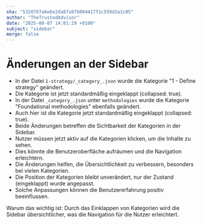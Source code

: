 ```yaml
---
sha: "5320787a6e6e2da87a976004417f1c559d2a1c05"
author: "TheTrustedAdvisor"
date: "2025-08-07 14:01:29 +0100"
subject: "sidebar"
merge: false
---
```


# Änderungen an der Sidebar

- In der Datei `1-strategy/_category_.json` wurde die Kategorie "1 - Define strategy" geändert.
- Die Kategorie ist jetzt standardmäßig eingeklappt (collapsed: true).
- In der Datei `_category_.json` unter `methodologies` wurde die Kategorie "Foundational methodologies" ebenfalls geändert.
- Auch hier ist die Kategorie jetzt standardmäßig eingeklappt (collapsed: true).
- Beide Änderungen betreffen die Sichtbarkeit der Kategorien in der Sidebar.
- Nutzer müssen jetzt aktiv auf die Kategorien klicken, um die Inhalte zu sehen.
- Dies könnte die Benutzeroberfläche aufräumen und die Navigation erleichtern.
- Die Änderungen helfen, die Übersichtlichkeit zu verbessern, besonders bei vielen Kategorien.
- Die Position der Kategorien bleibt unverändert, nur der Zustand (eingeklappt) wurde angepasst.
- Solche Anpassungen können die Benutzererfahrung positiv beeinflussen.

Warum das wichtig ist: Durch das Einklappen von Kategorien wird die Sidebar übersichtlicher, was die Navigation für die Nutzer erleichtert.

